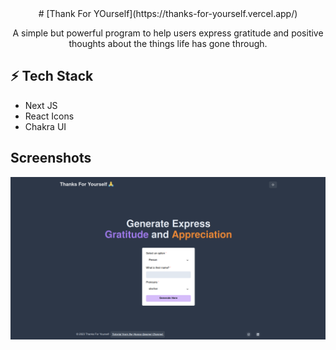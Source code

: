 <div align="center">
# [Thank For YOurself](https://thanks-for-yourself.vercel.app/)
  <p>A simple but powerful program to help users express gratitude and positive thoughts about the things life has gone through.</p>
</div>

## ⚡ Tech Stack

- Next JS
- React Icons
- Chakra UI

## Screenshots

![Screenshot 1](/public/Screenshoot-1.png)
